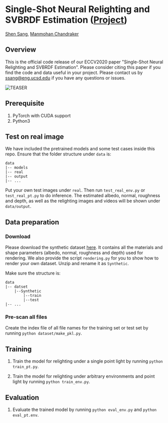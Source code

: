 # Single-Shot Neural Relighting and SVBRDF Estimation ([Project](http://cseweb.ucsd.edu/~viscomp/projects/ECCV20NeuralRelighting/))


[Shen Sang](https://ssangx.github.io/), [Manmohan Chandraker](https://cseweb.ucsd.edu/~mkchandraker/)


## Overview

This is the official code release of our ECCV2020 paper "Single-Shot Neural Relighting and SVBRDF Estimation". Please consider citing this paper if you find the code and data useful in your project. Please contact us by ssang@eng.ucsd.edu if you have any questions or issues.



![TEASER](http://cseweb.ucsd.edu/~viscomp/projects/ECCV20NeuralRelighting/assets/teaser.png)



## Prerequisite
1. PyTorch with CUDA support
2. Python3



## Test on real image

We have included the pretrained models and some test cases inside this repo. Ensure that the folder structure under `data` is:

```
data
|-- models
|-- real
|-- output
|-- ...
```

Put your own test images under `real`. Then run `test_real_env.py` or `test_real_pt.py` to do inference. The estimated albedo, normal, roughness and depth, as well as the relighting images and videos will be shown under `data/output`.


## Data preparation

### Download

Please download the synthetic dataset [here](https://drive.google.com/file/d/10bHDfrNPPcge8LqaOlLNyJ6IjGKkK6PF/view?usp=sharing). It contains all the materials and shape parameters (albedo, normal, roughness and depth) used for rendering. We also provide the script `rendering.py` for you to show how to render your own dataset. Unzip and rename it as `Synthetic`.


Make sure the structure is:

```
data
|-- datset
    |--Synthetic
        |--train
        |--test
|-- ...
```

### Pre-scan all files

Create the index file of all file names for the training set or test set by running `python dataset/make_pkl.py`.


## Training

1. Train the model for relighting under a single point light by running `python train_pt.py`.

2. Train the model for relighting under arbitrary environments and point light by running `python train_env.py`.


## Evaluation

1. Evaluate the trained model by running `python eval_env.py` and `python eval_pt.env`.
